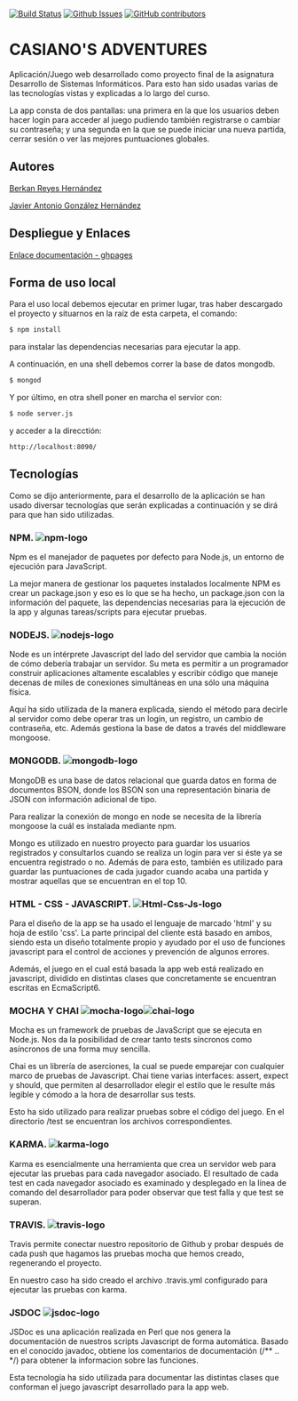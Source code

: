 [![Build Status](https://travis-ci.com/ULL-ESIT-DSI-1617/proyecto-dsi-berkan-javier-35l1-1.svg?token=zsg7W1SNzKPhkVpKaLTH&branch=master)](https://travis-ci.com/ULL-ESIT-DSI-1617/proyecto-dsi-berkan-javier-35l1-1)
[![Github Issues](http://img.shields.io/github/issues/ULL-ESIT-DSI-1617/proyecto-dsi-berkan-javier-35l1-1.svg)](https://github.com/ULL-ESIT-DSI-1617/proyecto-dsi-berkan-javier-35l1-1/issues)
[![GitHub contributors](https://img.shields.io/github/contributors/ULL-ESIT-DSI-1617/proyecto-dsi-berkan-javier-35l1-1.svg?style=flat-square/cdnjs.svg)](https://github.com/ULL-ESIT-DSI-1617/proyecto-dsi-berkan-javier-35l1-1/graphs/contributors)

# CASIANO'S ADVENTURES

Aplicación/Juego web desarrollado como proyecto final de la asignatura Desarrollo de Sistemas Informáticos. Para esto han sido usadas varias de las tecnologías vistas y explicadas a lo largo del curso.

La app consta de dos pantallas: una primera en la que los usuarios deben hacer login para acceder al juego pudiendo también registrarse o cambiar su contraseña; y una segunda en la que se puede iniciar una nueva partida, cerrar sesión o ver las mejores puntuaciones globales.

## Autores
[Berkan Reyes Hernández](https://berkanrhdz.github.io)

[Javier Antonio González Hernández](https://javiergonher.github.io/)

## Despliegue y Enlaces
[Enlace documentación - ghpages](https://ull-esit-dsi-1617.github.io/proyecto-dsi-berkan-javier-35l1-1/)

## Forma de uso local
Para el uso local debemos ejecutar en primer lugar, tras haber descargado el proyecto y situarnos en la raíz de esta carpeta, el comando:
```bash
$ npm install
```
para instalar las dependencias necesarias para ejecutar la app.

A continuación, en una shell debemos correr la base de datos mongodb.

```bash
$ mongod
```

Y por último, en otra shell poner en marcha el servior con:

```bash
$ node server.js
```
y acceder a la direcctión:

```
http://localhost:8090/
```

## Tecnologías
Como se dijo anteriormente, para el desarrollo de la aplicación se han usado diversar tecnologías que serán explicadas a continuación y se dirá para que han sido utilizadas. 

### NPM. ![npm-logo](https://goodbits-production.s3.amazonaws.com/uploads/link/thumbnail/3114590/npm-logo.png) 
Npm es el manejador de paquetes por defecto para Node.js, un entorno de ejecución para JavaScript.

La mejor manera de gestionar los paquetes instalados localmente NPM es crear un package.json y eso es lo que se ha hecho, un package.json con la información del paquete, las dependencias necesarias para la ejecución de la app y algunas tareas/scripts para ejecutar pruebas.

### NODEJS. ![nodejs-logo](http://cdn.codesamplez.com/wp-content/uploads/2015/02/nodejs-tips-tricks-120x120.png)
Node es un intérprete Javascript del lado del servidor que cambia la noción de cómo debería trabajar un servidor. Su meta es permitir a un programador construir aplicaciones altamente escalables y escribir código que maneje decenas de miles de conexiones simultáneas en una sólo una máquina física.

Aquí ha sido utilizada de la manera explicada, siendo el método para decirle al servidor como debe operar tras un login, un registro, un cambio de contraseña, etc. Además gestiona la base de datos a través del middleware mongoose.

### MONGODB. ![mongodb-logo](https://www.aadhya-analytics.com/wp-content/uploads/2015/07/mongodb_slide.png) 
MongoDB es una base de datos relacional que guarda datos en forma de documentos BSON, donde los BSON son una representación binaria de JSON con información adicional de tipo. 

Para realizar la conexión de mongo en node se necesita de la librería mongoose la cuál es instalada mediante npm.

Mongo es utilizado en nuestro proyecto para guardar los usuarios registrados y consultarlos cuando se realiza un login para ver si éste ya se encuentra registrado o no. Además de para esto, también es utilizado para guardar las puntuaciones de cada jugador cuando acaba una partida y mostrar aquellas que se encuentran en el top 10.

### HTML - CSS - JAVASCRIPT. ![Html-Css-Js-logo](https://www.cmaginet.com/wp-content/themes/cmaginet/static/img/css-html-js.svg)
Para el diseño de la app se ha usado el lenguaje de marcado 'html' y su hoja de estilo 'css'. La parte principal del cliente está basado en ambos, siendo esta un diseño totalmente propio y ayudado por el uso de funciones javascript para el control de acciones y prevención de algunos errores.

Además, el juego en el cual está basada la app web está realizado en javascript, dividido en distintas clases que concretamente se encuentran escritas en EcmaScript6. 

### MOCHA Y CHAI ![mocha-logo](https://goodbits-production.s3.amazonaws.com/uploads/link/thumbnail/3588705/mocha.gif)![chai-logo](https://github.com/chaijs.png?size=120 )


Mocha es un framework de pruebas de JavaScript que se ejecuta en Node.js. Nos da la posibilidad de crear tanto tests síncronos como asíncronos de una forma muy sencilla. 

Chai es un librería de aserciones, la cual se puede emparejar con cualquier marco de pruebas de Javascript. Chai tiene varias interfaces: assert, expect y should, que permiten al desarrollador elegir el estilo que le resulte más legible y cómodo a la hora de desarrollar sus tests.

Esto ha sido utilizado para realizar pruebas sobre el código del juego. En el directorio /test se encuentran los archivos correspondientes.

### KARMA.  ![karma-logo](https://avatars.githubusercontent.com/u/8129835?size=120) 
Karma es esencialmente una herramienta que crea un servidor web para ejecutar las pruebas para cada navegador asociado. El resultado de cada test en cada navegador asociado es examinado y desplegado en la línea de comando del desarrollador para poder observar que test falla y que test se superan.

### TRAVIS. ![travis-logo](https://avatars1.githubusercontent.com/u/639823?size=120)  
Travis permite conectar nuestro repositorio de Github y probar después de cada push que hagamos las pruebas mocha que hemos creado, regenerando el proyecto.

En nuestro caso ha sido creado el archivo .travis.yml configurado para ejecutar las pruebas con karma.

### JSDOC ![jsdoc-logo](http://www.santhoshreddymandadi.com/img/javascript.png) 
JSDoc es una aplicación realizada en Perl que nos genera la documentación de nuestros scripts Javascript de forma automática. Basado en el conocido javadoc, obtiene los comentarios de documentación (/** .. */) para obtener la informacion sobre las funciones.

Esta tecnología ha sido utilizada para documentar las distintas clases que conforman el juego javascript desarrollado para la app web.

